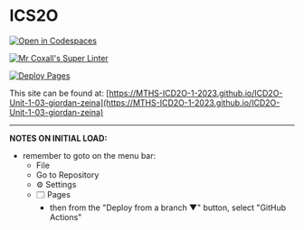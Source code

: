 # ICS2O

[![Open in Codespaces](https://classroom.github.com/assets/launch-codespace-7f7980b617ed060a017424585567c406b6ee15c891e84e1186181d67ecf80aa0.svg)](https://classroom.github.com/open-in-codespaces?assignment_repo_id=13865473)

[![Mr Coxall's Super Linter](https://github.com/MTHS-ICD2O-1-2023/ICD2O-Unit-1-03-giordan-zeina/workflows/Mr%20Coxall's%20Super%20Linter/badge.svg)](https://github.com/MTHS-ICD2O-1-2023/ICD2O-Unit-1-03-giordan-zeina/actions)

[![Deploy Pages](https://github.com/MTHS-ICD2O-1-2023/ICD2O-Unit-1-03-giordan-zeina/workflows/Deploy%20Pages/badge.svg)](https://github.com/MTHS-ICD2O-1-2023/ICD2O-Unit-1-03-giordan-zeina/actions)

This site can be found at: [https://MTHS-ICD2O-1-2023.github.io/ICD2O-Unit-1-03-giordan-zeina](https://MTHS-ICD2O-1-2023.github.io/ICD2O-Unit-1-03-giordan-zeina)

---

**NOTES ON INITIAL LOAD:**
- remember to goto on the menu bar:
  - File
  - Go to Repository
  - ⚙ Settings
  - 🗔 Pages
    - then from the "Deploy from a branch ▼" button, select "GitHub Actions"
